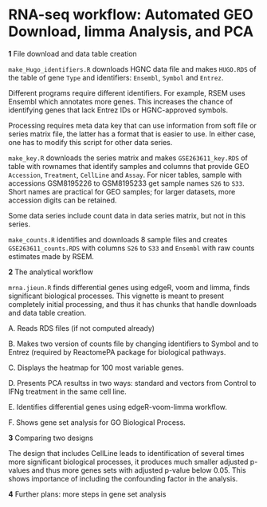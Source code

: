 # RNA-seq workflow: Automated GEO Download, limma Analysis, and PCA

**1** File download and data table creation

`make_Hugo_identifiers.R` downloads HGNC data file and makes `HUGO.RDS` of the table of gene `Type` and identifiers: `Ensembl`, `Symbol` and `Entrez`.

Different programs require different identifiers.  For example, RSEM uses Ensembl which annotates more genes.  This increases the chance of identifying genes that lack Entrez IDs or HGNC-approved symbols.

Processing requires meta data key that can use information from soft file or series matrix file, the latter has a format that is easier to use.  In either case, one has to modify this script for other data series.

`make_key.R` downloads the series matrix and makes `GSE263611_key.RDS` of table with rownames that identify samples and columns that provide GEO `Accession`, `Treatment`, `CellLine` and `Assay`.  For nicer tables, sample with accessions GSM8195226 to  GSM8195233 get sample names `S26` to `S33`.  Short names are practical for GEO samples; for larger datasets, more accession digits can be retained.

Some data series include count data in data series matrix, but not in this series.

`make_counts.R` identifies and downloads 8 sample files and creates `GSE263611_counts.RDS` with columns `S26` to `S33` and `Ensembl` with raw counts estimates made by RSEM.

**2** The analytical workflow

`mrna.jieun.R` finds differential genes using edgeR, voom and limma, finds significant biological processes.
This vignette is meant to present completely initial processing, and thus it has chunks that handle downloads and data table creation.


A. Reads RDS files (if not computed already)

B. Makes two version of counts file by changing identifiers to Symbol and to Entrez (required by ReactomePA package for biological pathways.

C. Displays the heatmap for 100 most variable genes.

D. Presents PCA resultss in two ways: standard and vectors from Control to IFNg treatment in the same cell line.

E. Identifies differential genes using edgeR-voom-limma workflow.

F. Shows gene set analysis for GO Biological Process.

**3** Comparing two designs

The design that includes CellLine leads to identification of several times more significant biological processes,
it produces much smaller adjusted p-values and thus more genes sets with adjusted p-value below 0.05.
This shows importance of including the confounding factor in the analysis.

**4** Further plans: more steps in gene set analysis



